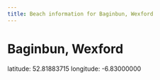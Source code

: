 ```yaml
---
title: Beach information for Baginbun, Wexford
---
```

# Baginbun, Wexford 

<div class="location-info">latitude: 52.81883715 longitude: -6.83000000</div>
<div id="met-eireann-warnings" onload="get_met_eireann_warnings(EI30)"></div>
<div></div>